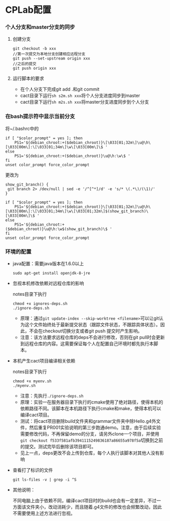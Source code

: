# CPLab配置

### 个人分支和master分支的同步

1. 创建分支

   ```shell
   git checkout -b xxx
   //第一次提交为本地分支创建相应远程分支
   git push --set-upstream origin xxx
   //之后的提交
   git push origin xxx
   ```

2. 运行脚本的要求

   + 在个人分支下完成git add .和git commit
   + cact目录下运行`sh s2m.sh xxx`将个人分支进度同步到master
   + cact目录下运行`sh m2s.sh xxx`将master分支进度同步到个人分支



### 在bash提示符中显示当前分支

将~/.bashrc中的

```shell
if [ "$color_prompt" = yes ]; then
    PS1='${debian_chroot:+($debian_chroot)}\[\033[01;32m\]\u@\h\[\033[00m\]:\[\033[01;34m\]\w\[\033[00m\]\$ '
else
    PS1='${debian_chroot:+($debian_chroot)}\u@\h:\w\$ '
fi
unset color_prompt force_color_prompt

```

更改为

```shell
show_git_branch() {
 git branch 2> /dev/null | sed -e '/^[^*]/d' -e 's/* \(.*\)/(\1)/'
}

if [ "$color_prompt" = yes ]; then
    PS1='${debian_chroot:+($debian_chroot)}\[\033[01;32m\]\u@\h\[\033[00m\]:\[\033[01;34m\]\w\[\033[01;32m\]$(show_git_branch)\[\033[00m\]\$ '
else
    PS1='${debian_chroot:+($debian_chroot)}\u@\h:\w$(show_git_branch)\$ '
fi
unset color_prompt force_color_prompt
```



### 环境的配置

+ java配置：需要java版本在1.6.0以上

  ```shell
  sudo apt-get install openjdk-8-jre
  ```

+ 忽视本机修改依赖对远程仓库的影响

  notes目录下执行

  ```shell
  chmod +x ignores-deps.sh
  ./ignore-deps.sh
  ```

  + 原理：通过`git update-index --skip-worktree <filename>`可以让git认为这个文件始终处于最新提交状态（跟踪文件状态，不跟踪具体状态）。因此，不会在checkout切换分支或者git push 提交时产生影响。
  + 注意：该方法要求远程仓库的deps不会进行修改，否则在git pull时会更新到远程仓库的内容。这需要保证每个人在配置自己环境时都先执行本脚本。

+ 本机产生cact项目编译相关依赖

  notes目录下执行

  ```shell
  chmod +x myenv.sh
  ./myenv.sh
  ```

  + 注意：先执行`./ignore-deps.sh`
  + 原理：实验一在服务器目录下执行的cmake使用了绝对路径，使得本机的依赖路径不同。该脚本在本机路径下执行cmake和make，使得本机可以编译cact项目。
  + 测试：将cact项目删除build文件夹和grammar文件夹中除Hello.g4外文件，然后重复PR001实验说明的第三步跑通demo。注意，由于后续实验需要修改代码，不再保留demo的分支，请另外clone一个项目，并使用`git checkout f533f581afb3941115249836187a86655a978f5a`切换到之前的提交。测试完毕后删除该项目即可。
  + 见上一点，deps更改不会上传到仓库，每个人执行该脚本对其他人没有影响

+ 查看打了标识的文件

  ```shell
  git ls-files -v | grep -i ^S
  ```

+ 其他说明：

  不同电脑上由于依赖不同，编译cact项目时的build也会有一定差异，不过一方面该文件夹小，改动消耗少，而且随着.g4文件的修改也会频繁改动，因此不需要使用上述方法进行忽视。